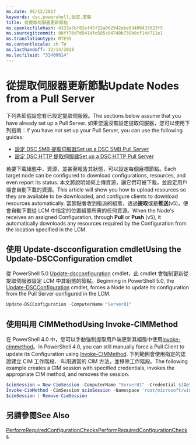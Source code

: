 ```yaml
---
ms.date: 06/12/2017
keywords: dsc,powershell,設定,安裝
title: 從提取伺服器更新節點
ms.openlocfilehash: 4333a5bf82ef45f22a062942ebe93409433623f5
ms.sourcegitcommit: 00ff76d7d9414fe585c04740b739b9cf14d711e1
ms.translationtype: MTE95
ms.contentlocale: zh-TW
ms.lasthandoff: 12/14/2018
ms.locfileid: "53400614"
---
```

# <a name="update-nodes-from-a-pull-server"></a><span data-ttu-id="e500f-103">從提取伺服器更新節點</span><span class="sxs-lookup"><span data-stu-id="e500f-103">Update Nodes from a Pull Server</span></span>

<span data-ttu-id="e500f-104">下列各節假設您有已設定提取伺服器。</span><span class="sxs-lookup"><span data-stu-id="e500f-104">The sections below assume that you have already set up a Pull Server.</span></span> <span data-ttu-id="e500f-105">如果您還沒有設定提取伺服器，您可以使用下列指南：</span><span class="sxs-lookup"><span data-stu-id="e500f-105">If you have not set up your Pull Server, you can use the following guides:</span></span>

- [<span data-ttu-id="e500f-106">設定 DSC SMB 提取伺服器</span><span class="sxs-lookup"><span data-stu-id="e500f-106">Set up a DSC SMB Pull Server</span></span>](pullServerSmb.md)
- [<span data-ttu-id="e500f-107">設定 DSC HTTP 提取伺服器</span><span class="sxs-lookup"><span data-stu-id="e500f-107">Set up a DSC HTTP Pull Server</span></span>](pullServer.md)

<span data-ttu-id="e500f-108">若要下載組態中，資源，並甚至報告其狀態，可以設定每個目標節點。</span><span class="sxs-lookup"><span data-stu-id="e500f-108">Each target node can be configured to download configurations, resources, and even report its status.</span></span> <span data-ttu-id="e500f-109">本文將說明如何上傳資源，讓它們可被下載，並設定用戶端會自動下載的資源。</span><span class="sxs-lookup"><span data-stu-id="e500f-109">This article will show you how to upload resources so they are available to be downloaded, and configure clients to download resources automatically.</span></span> <span data-ttu-id="e500f-110">當節點會收到指派的組態，透過**提取**或是**推送**(v5)，便會自動下載從 LCM 中指定的位置組態所需的任何資源。</span><span class="sxs-lookup"><span data-stu-id="e500f-110">When the Node's receives an assigned Configuration, through **Pull** or **Push** (v5), it automatically downloads any resources required by the Configuration from the location specified in the LCM.</span></span>

## <a name="using-the-update-dscconfiguration-cmdlet"></a><span data-ttu-id="e500f-111">使用 Update-dscconfiguration cmdlet</span><span class="sxs-lookup"><span data-stu-id="e500f-111">Using the Update-DSCConfiguration cmdlet</span></span>

<span data-ttu-id="e500f-112">從 PowerShell 5.0 [Update-dscconfiguration](/powershell/module/psdesiredstateconfiguration/update-dscconfiguration) cmdlet，此 cmdlet 會強制更新從提取伺服器設定 LCM 中其組態的節點。</span><span class="sxs-lookup"><span data-stu-id="e500f-112">Beginning in PowerShell 5.0, the [Update-DSCConfiguration](/powershell/module/psdesiredstateconfiguration/update-dscconfiguration) cmdlet, forces a Node to update its configuration from the Pull Server configured in the LCM.</span></span>

```powershell
Update-DSCConfiguration -ComputerName "Server01"
```

## <a name="using-invoke-cimmethod"></a><span data-ttu-id="e500f-113">使用叫用 CIMMethod</span><span class="sxs-lookup"><span data-stu-id="e500f-113">Using Invoke-CIMMethod</span></span>

<span data-ttu-id="e500f-114">在 PowerShell 4.0 中，您可以手動強制提取用戶端更新其組態中使用[Invoke-cimmethod](/powershell/module/cimcmdlets/invoke-cimmethod)。</span><span class="sxs-lookup"><span data-stu-id="e500f-114">In PowerShell 4.0, you can still manually force a Pull Client to update its Configuration using [Invoke-CIMMethod](/powershell/module/cimcmdlets/invoke-cimmethod).</span></span> <span data-ttu-id="e500f-115">下列範例會使用指定的認證建立 CIM 工作階段、 叫用適當的 CIM 方法，並移除工作階段。</span><span class="sxs-lookup"><span data-stu-id="e500f-115">The following example creates a CIM session with specified credentials, invokes the appropriate CIM method, and removes the session.</span></span>

```powershell
$cimSession = New-CimSession -ComputerName "Server01" -Credential $(Get-Credential)
Invoke-CimMethod -CimSession $cimSession -Namespace 'root/microsoft/windows/desiredstateconfiguration' -Class 'MSFT_DscLocalConfigurationManager' -MethodName 'PerformRequiredConfigurationChecks' -Arguments @{ 'Flags' = [uint32]1 } -Verbose
$cimSession | Remove-CimSession
```

## <a name="see-also"></a><span data-ttu-id="e500f-116">另請參閱</span><span class="sxs-lookup"><span data-stu-id="e500f-116">See Also</span></span>

[<span data-ttu-id="e500f-117">PerformRequiredConfigurationChecks</span><span class="sxs-lookup"><span data-stu-id="e500f-117">PerformRequiredConfigurationChecks</span></span>](/powershell/dsc/msft-dsclocalconfigurationmanager-performrequiredconfigurationchecks)
